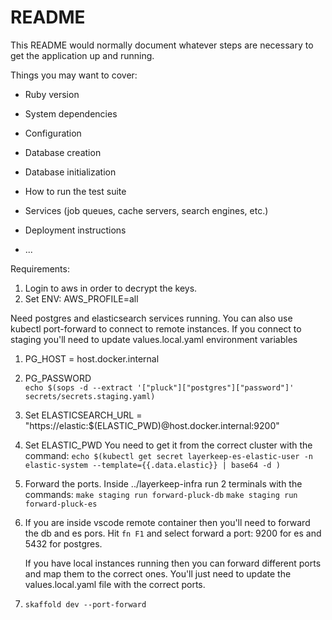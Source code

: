 # README

This README would normally document whatever steps are necessary to get the
application up and running.

Things you may want to cover:

* Ruby version

* System dependencies

* Configuration

* Database creation

* Database initialization

* How to run the test suite

* Services (job queues, cache servers, search engines, etc.)

* Deployment instructions

* ...

Requirements:
1. Login to aws in order to decrypt the keys.
2. Set ENV: AWS_PROFILE=all


Need postgres and elasticsearch services running.  You can also use kubectl port-forward to connect to remote instances.
If you connect to staging you'll need to update values.local.yaml environment variables
1. PG_HOST = host.docker.internal
2. PG_PASSWORD     
    `echo $(sops -d --extract '["pluck"]["postgres"]["password"]' secrets/secrets.staging.yaml)`
3. Set ELASTICSEARCH_URL = "https://elastic:$(ELASTIC_PWD)@host.docker.internal:9200"
4. Set ELASTIC_PWD
    You need to get it from the correct cluster with the command:
    `echo $(kubectl get secret layerkeep-es-elastic-user -n elastic-system --template={{.data.elastic}} | base64 -d )`

5. Forward the ports.
    Inside ../layerkeep-infra run 2 terminals with the commands:
    `make staging run forward-pluck-db`
    `make staging run forward-pluck-es`

6. If you are inside vscode remote container then you'll need to forward the db and es pors.
   Hit `fn F1` and select forward a port:  9200 for es and 5432 for postgres.  

   If you have local instances running then you can forward different ports and map them to the correct ones.  You'll just need to update the values.local.yaml file with the correct ports.


7.  `skaffold dev --port-forward`



<!-- 
asdf plugin-add ruby https://github.com/asdf-vm/asdf-ruby.git
asdf install ruby 2.6.4

bundle config build.pg --with-pg-config=/usr/pgsql-9.1/bin/pg_config

 -->
